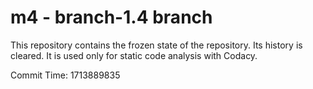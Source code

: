 # m4 - branch-1.4 branch

This repository contains the frozen state of the repository.
Its history is cleared. It is used only for static code
analysis with Codacy.

Commit Time: 1713889835